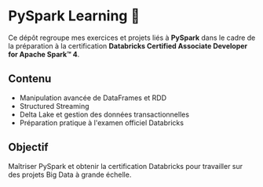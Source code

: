 # PySpark Learning 🚀

Ce dépôt regroupe mes exercices et projets liés à **PySpark** dans le cadre de la préparation à la certification **Databricks Certified Associate Developer for Apache Spark™ 4**.

## Contenu
- Manipulation avancée de DataFrames et RDD
- Structured Streaming
- Delta Lake et gestion des données transactionnelles
- Préparation pratique à l'examen officiel Databricks

## Objectif
Maîtriser PySpark et obtenir la certification Databricks pour travailler sur des projets Big Data à grande échelle.
